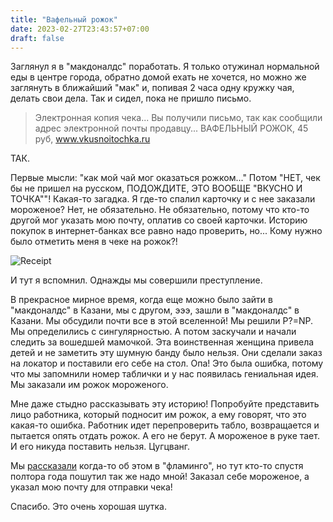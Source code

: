 ```yaml
---
title: "Вафельный рожок"
date: 2023-02-27T23:43:57+07:00
draft: false
---
```


Заглянул я в "макдоналдс" поработать. Я только отужинал нормальной еды в центре
города, обратно домой ехать не хочется, но можно же заглянуть в ближайший "мак"
и, попивая 2 часа одну кружку чая, делать свои дела. Так и сидел, пока не пришло
письмо.

> Электронная копия чека... Вы получили письмо, так как сообщили адрес
> электронной почты продавцу... ВАФЕЛЬНЫЙ РОЖОК, 45 руб, www.vkusnoitochka.ru

ТАК.

Первые мысли: "как мой чай мог оказаться рожком..." Потом "НЕТ, чек бы не
пришел на русском, ПОДОЖДИТЕ, ЭТО ВООБЩЕ \"ВКУСНО И ТОЧКА\""! Какая-то загадка.
Я где-то спалил карточку и с нее заказали мороженое? Нет, не обязательно. Не
обязательно, потому что кто-то другой мог указать мою почту, оплатив со своей
карточки. Историю покупок в интернет-банках все равно надо проверить, но... Кому
нужно было отметить меня в чеке на рожок?!

![Receipt](receipt.webp)

И тут я вспомнил. Однажды мы совершили преступление.

В прекрасное мирное время, когда еще можно было зайти в "макдоналдс" в Казани,
мы с другом, эээ, зашли в "макдоналдс" в Казани. Мы обсудили почти все в этой
вселенной! Мы решили P?=NP. Мы определились с сингулярностью. А потом заскучали
и начали следить за вошедшей мамочкой. Эта воинственная женщина привела детей и
не заметить эту шумную банду было нельзя. Они сделали заказ на локатор и
поставили его себе на стол. Опа! Это была ошибка, потому что мы запомнили номер
таблички и у нас появилась гениальная идея. Мы заказали им рожок мороженого.

Мне даже стыдно рассказывать эту историю! Попробуйте представить лицо работника,
который подносит им рожок, а ему говорят, что это какая-то ошибка. Работник идет
перепроверить табло, возвращается и пытается опять отдать рожок. А его не берут.
А мороженое в руке тает. И его никуда поставить нельзя. Цугцванг.

Мы [рассказали][flam] когда-то об этом в "фламинго", но тут кто-то спустя
полтора года пошутил так же надо мной! Заказал себе мороженое, а указал мою
почту для отправки чека!

[flam]: https://t.me/FlamingoCries/72

Спасибо. Это очень хорошая шутка.
